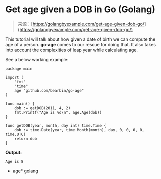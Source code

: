 <!--yml
category: 未分类
date: 2024-10-13 06:07:47
-->

# Get age given a DOB in Go (Golang)

> 来源：[https://golangbyexample.com/get-age-given-dob-go/](https://golangbyexample.com/get-age-given-dob-go/)

This tutorial will talk about how given a date of birth we can compute the age of a person. **go-age** comes to our rescue for doing that. It also takes into account the complexities of leap year while calculating age.

See a below working example:

```
package main

import (
    "fmt"
    "time"
    age "github.com/bearbin/go-age"
)

func main() {
    dob := getDOB(2011, 4, 2)
    fmt.Printf("Age is %d\n", age.Age(dob))
}

func getDOB(year, month, day int) time.Time {
    dob := time.Date(year, time.Month(month), day, 0, 0, 0, 0, time.UTC)
    return dob
}
```

**Output:**

```
Age is 8
```

*   [age](https://golangbyexample.com/tag/age/)*   [golang](https://golangbyexample.com/tag/golang/)